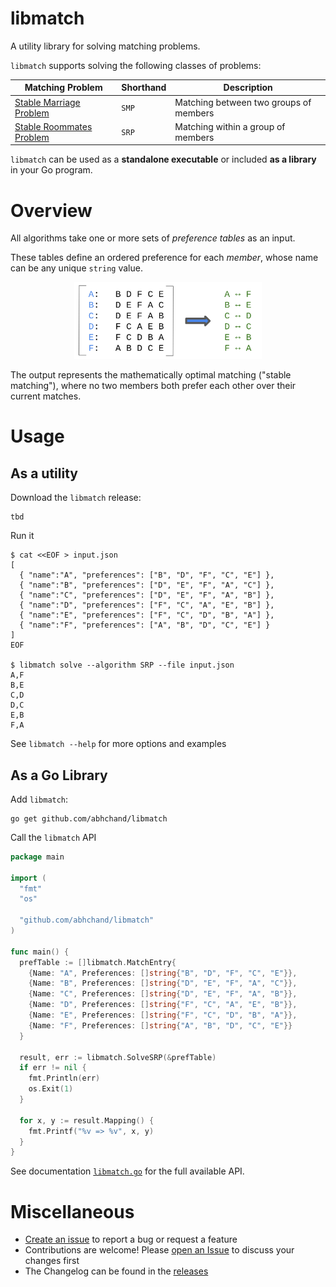 # libmatch

A utility library for solving matching problems.

`libmatch` supports solving the following classes of problems:

| Matching Problem | Shorthand | Description |
|---|---|---|
| [Stable Marriage Problem](https://en.wikipedia.org/wiki/Stable_marriage_problem) | `SMP` | Matching between two groups of members |
| [Stable Roommates Problem](https://en.wikipedia.org/wiki/Stable_roommates_problem) | `SRP` | Matching within a group of members |

`libmatch` can be used as a **standalone executable** or included **as a library** in your Go program.

# Overview

All algorithms take one or more sets of *preference tables* as an input.

These tables define an ordered preference for each *member*, whose name can be any unique `string` value.

<div align="center">
  <img src="https://github.com/abhchand/libmatch/raw/main/meta/matching.png" width="300px" />
</div>

The output represents the mathematically optimal matching ("stable matching"), where no two members both prefer each other over their current matches.

# Usage

## As a utility

Download the `libmatch` release:

```shell
tbd
```

Run it

```shell
$ cat <<EOF > input.json
[
  { "name":"A", "preferences": ["B", "D", "F", "C", "E"] },
  { "name":"B", "preferences": ["D", "E", "F", "A", "C"] },
  { "name":"C", "preferences": ["D", "E", "F", "A", "B"] },
  { "name":"D", "preferences": ["F", "C", "A", "E", "B"] },
  { "name":"E", "preferences": ["F", "C", "D", "B", "A"] },
  { "name":"F", "preferences": ["A", "B", "D", "C", "E"] }
]
EOF

$ libmatch solve --algorithm SRP --file input.json
A,F
B,E
C,D
D,C
E,B
F,A
```

See `libmatch --help` for more options and examples

## As a Go Library

Add `libmatch`:

```shell
go get github.com/abhchand/libmatch
```

Call the `libmatch` API

```go
package main

import (
  "fmt"
  "os"

  "github.com/abhchand/libmatch"
)

func main() {
  prefTable := []libmatch.MatchEntry{
    {Name: "A", Preferences: []string{"B", "D", "F", "C", "E"}},
    {Name: "B", Preferences: []string{"D", "E", "F", "A", "C"}},
    {Name: "C", Preferences: []string{"D", "E", "F", "A", "B"}},
    {Name: "D", Preferences: []string{"F", "C", "A", "E", "B"}},
    {Name: "E", Preferences: []string{"F", "C", "D", "B", "A"}},
    {Name: "F", Preferences: []string{"A", "B", "D", "C", "E"}}
  }

  result, err := libmatch.SolveSRP(&prefTable)
  if err != nil {
    fmt.Println(err)
    os.Exit(1)
  }

  for x, y := result.Mapping() {
    fmt.Printf("%v => %v", x, y)
  }
}
```

See documentation [`libmatch.go`](libmatch.go) for the full available API.

# Miscellaneous

* [Create an issue](https://github.com/abhchand/libmatch/issues/new) to report a bug or request a feature
* Contributions are welcome! Please [open an Issue](https://github.com/abhchand/libmatch/issues/new) to discuss your changes first
* The Changelog can be found in the [releases](https://github.com/abhchand/libmatch/releases)
